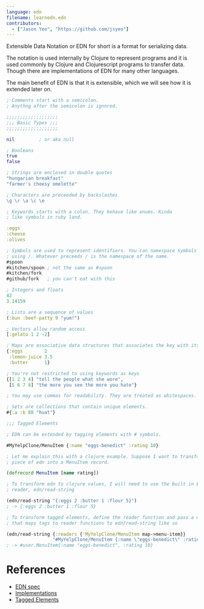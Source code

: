 ```yaml
---
language: edn
filename: learnedn.edn
contributors:
  - ["Jason Yeo", "https://github.com/jsyeo"]
---
```


Extensible Data Notation or EDN for short is a format for serializing data.

The notation is used internally by Clojure to represent programs and
it is used commonly by Clojure and Clojurescript programs to transfer
data. Though there are implementations of EDN for many other
languages.

The main benefit of EDN is that it is extensible, which we will see
how it is extended later on.

```Clojure
; Comments start with a semicolon.
; Anythng after the semicolon is ignored.

;;;;;;;;;;;;;;;;;;;
;;; Basic Types ;;;
;;;;;;;;;;;;;;;;;;;

nil         ; or aka null

; Booleans
true
false

; Strings are enclosed in double quotes
"hungarian breakfast"
"farmer's cheesy omelette"

; Characters are preceeded by backslashes
\g \r \a \c \e

; Keywords starts with a colon. They behave like enums. Kinda
; like symbols in ruby land.

:eggs
:cheese
:olives

; Symbols are used to represent identifiers. You can namespace symbols by
; using /. Whatever preceeds / is the namespace of the name.
#spoon
#kitchen/spoon ; not the same as #spoon
#kitchen/fork
#github/fork   ; you can't eat with this

; Integers and floats
42
3.14159

; Lists are a sequence of values
(:bun :beef-patty 9 "yum!")

; Vectors allow random access
[:gelato 1 2 -2]

; Maps are associative data structures that associates the key with its value
{:eggs        2
 :lemon-juice 3.5
 :butter      1}

; You're not restricted to using keywords as keys
{[1 2 3 4] "tell the people what she wore",
 [5 6 7 8] "the more you see the more you hate"}

; You may use commas for readability. They are treated as whitespaces.

; Sets are collections that contain unique elements.
#{:a :b 88 "huat"}

;;; Tagged Elements

; EDN can be extended by tagging elements with # symbols.

#MyYelpClone/MenuItem {:name "eggs-benedict" :rating 10}

; Let me explain this with a clojure example. Suppose I want to transform that
; piece of edn into a MenuItem record.

(defrecord MenuItem [name rating])

; To transform edn to clojure values, I will need to use the built in EDN
; reader, edn/read-string

(edn/read-string "{:eggs 2 :butter 1 :flour 5}")
; -> {:eggs 2 :butter 1 :flour 5}

; To transform tagged elements, define the reader function and pass a map
; that maps tags to reader functions to edn/read-string like so

(edn/read-string {:readers {'MyYelpClone/MenuItem map->menu-item}}
                 "#MyYelpClone/MenuItem {:name \"eggs-benedict\" :rating 10}")
; -> #user.MenuItem{:name "eggs-benedict", :rating 10}

```

# References

- [EDN spec](https://github.com/edn-format/edn)
- [Implementations](https://github.com/edn-format/edn/wiki/Implementations)
- [Tagged Elements](http://www.compoundtheory.com/clojure-edn-walkthrough/)
